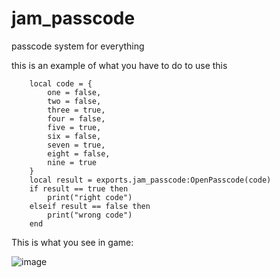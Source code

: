 # jam_passcode
 passcode system for everything
 
 this is an example of what you have to do to use this
 
```
    local code = {
        one = false,
        two = false,
        three = true,
        four = false,
        five = true,
        six = false,
        seven = true,
        eight = false,
        nine = true
    }
    local result = exports.jam_passcode:OpenPasscode(code)
    if result == true then
        print("right code")
    elseif result == false then
        print("wrong code")
    end
```

This is what you see in game:


![image](https://user-images.githubusercontent.com/86268488/133113153-60294b6a-8956-4e6e-9da8-7042ed93c2cf.png)

